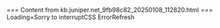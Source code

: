 === Content from kb.juniper.net_9fb98c82_20250108_112820.html ===
Loading×Sorry to interruptCSS ErrorRefresh
